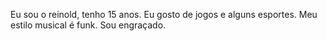 Eu sou o reinold, tenho 15 anos.
Eu gosto de jogos e alguns esportes.
Meu estilo musical é funk.
Sou engraçado.
